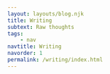 ```yaml
---
layout: layouts/blog.njk
title: Writing
subtext: Raw thoughts
tags:
    - nav
navtitle: Writing
navorder: 1
permalink: /writing/index.html
---
```

